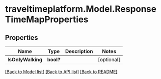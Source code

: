 # traveltimeplatform.Model.ResponseTimeMapProperties
## Properties

Name | Type | Description | Notes
------------ | ------------- | ------------- | -------------
**IsOnlyWalking** | **bool?** |  | [optional] 

[[Back to Model list]](../README.md#documentation-for-models) [[Back to API list]](../README.md#documentation-for-api-endpoints) [[Back to README]](../README.md)


